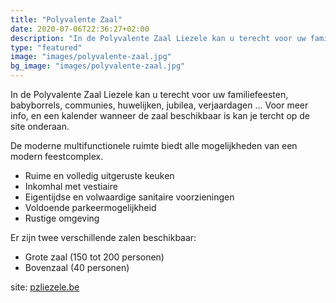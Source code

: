 ```yaml
---
title: "Polyvalente Zaal"
date: 2020-07-06T22:36:27+02:00
description: "In de Polyvalente Zaal Liezele kan u terecht voor uw familiefeesten, babyborrels, communies, huwelijken, jubilea, verjaardagen ..."
type: "featured"
image: "images/polyvalente-zaal.jpg"
bg_image: "images/polyvalente-zaal.jpg"
---
```

In de Polyvalente Zaal Liezele kan u terecht voor uw familiefeesten, babyborrels, communies, huwelijken, jubilea, verjaardagen ... Voor meer info, en een kalender wanneer de zaal beschikbaar is kan je tercht op de site onderaan.

De moderne multifunctionele ruimte biedt alle mogelijkheden van een modern feestcomplex.
- Ruime en volledig uitgeruste keuken
- Inkomhal met vestiaire
- Eigentijdse en volwaardige sanitaire voorzieningen
- Voldoende parkeermogelijkheid
- Rustige omgeving

Er zijn twee verschillende zalen beschikbaar:
- Grote zaal (150 tot 200 personen)
- Bovenzaal (40 personen)

site: [pzliezele.be](https://www.pzliezele.be)

